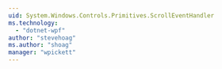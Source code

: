```yaml
---
uid: System.Windows.Controls.Primitives.ScrollEventHandler
ms.technology: 
  - "dotnet-wpf"
author: "stevehoag"
ms.author: "shoag"
manager: "wpickett"
---
```

